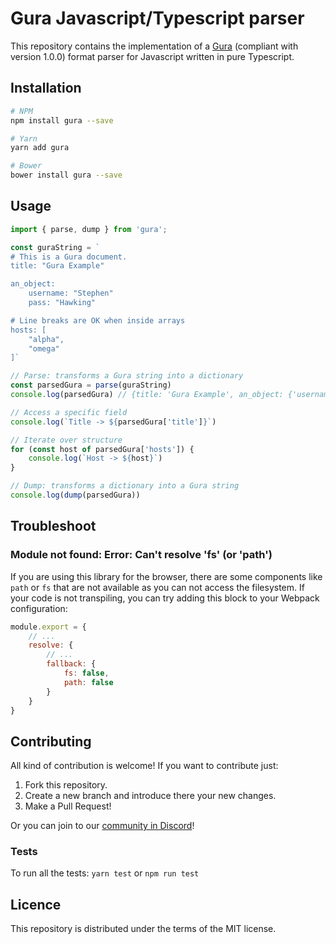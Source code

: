 # Gura Javascript/Typescript parser

This repository contains the implementation of a [Gura][gura] (compliant with version 1.0.0) format parser for Javascript written in pure Typescript.


## Installation

```sh
# NPM
npm install gura --save

# Yarn
yarn add gura

# Bower
bower install gura --save
```


## Usage

```typescript
import { parse, dump } from 'gura';

const guraString = `
# This is a Gura document.
title: "Gura Example"

an_object:
    username: "Stephen"
    pass: "Hawking"

# Line breaks are OK when inside arrays
hosts: [
    "alpha",
    "omega"
]`

// Parse: transforms a Gura string into a dictionary
const parsedGura = parse(guraString)
console.log(parsedGura) // {title: 'Gura Example', an_object: {'username': 'Stephen', 'pass': 'Hawking'}, hosts: ['alpha', 'omega']}

// Access a specific field
console.log(`Title -> ${parsedGura['title']}`)

// Iterate over structure
for (const host of parsedGura['hosts']) {
    console.log(`Host -> ${host}`)
}

// Dump: transforms a dictionary into a Gura string
console.log(dump(parsedGura))
```

## Troubleshoot


### Module not found: Error: Can't resolve 'fs' (or 'path')

If you are using this library for the browser, there are some components like `path` or `fs` that are not available as you can not access the filesystem. If your code is not transpiling, you can try adding this block to your Webpack configuration:

```javascript
module.export = {
    // ...
    resolve: {
        // ...
        fallback: {
            fs: false,
            path: false
        }
    }
}
```


## Contributing

All kind of contribution is welcome! If you want to contribute just:

1. Fork this repository.
1. Create a new branch and introduce there your new changes.
1. Make a Pull Request!

Or you can join to our [community in Discord][discord-server]!


### Tests

To run all the tests: `yarn test` or `npm run test`


## Licence

This repository is distributed under the terms of the MIT license.


[gura]: https://github.com/gura-conf/gura
[discord-server]: https://discord.gg/Qs5AXPQpKd
